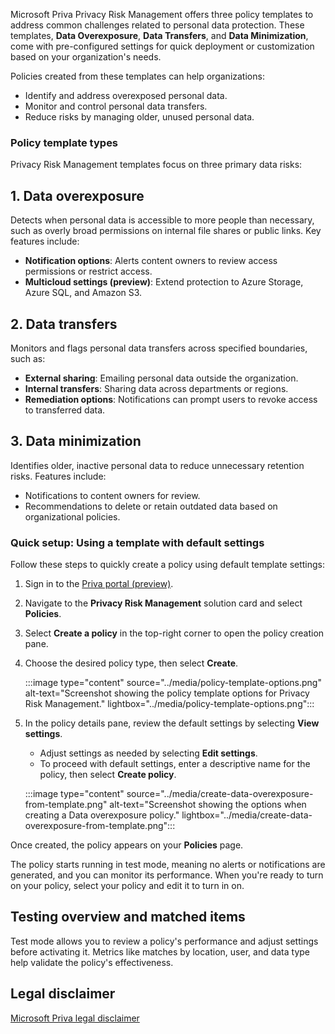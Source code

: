 Microsoft Priva Privacy Risk Management offers three policy templates to address common challenges related to personal data protection. These templates, **Data Overexposure**, **Data Transfers**, and **Data Minimization**, come with pre-configured settings for quick deployment or customization based on your organization's needs.

Policies created from these templates can help organizations:

- Identify and address overexposed personal data.
- Monitor and control personal data transfers.
- Reduce risks by managing older, unused personal data.

### Policy template types

Privacy Risk Management templates focus on three primary data risks:

## 1. Data overexposure

Detects when personal data is accessible to more people than necessary, such as overly broad permissions on internal file shares or public links. Key features include:

- **Notification options**: Alerts content owners to review access permissions or restrict access.
- **Multicloud settings (preview)**: Extend protection to Azure Storage, Azure SQL, and Amazon S3.

## 2. Data transfers

Monitors and flags personal data transfers across specified boundaries, such as:

- **External sharing**: Emailing personal data outside the organization.
- **Internal transfers**: Sharing data across departments or regions.
- **Remediation options**: Notifications can prompt users to revoke access to transferred data.

## 3. Data minimization

Identifies older, inactive personal data to reduce unnecessary retention risks. Features include:

- Notifications to content owners for review.
- Recommendations to delete or retain outdated data based on organizational policies.

### Quick setup: Using a template with default settings

Follow these steps to quickly create a policy using default template settings:

1. Sign in to the [Priva portal (preview)](https://purview.microsoft.com/priva?azure-portal=true).
1. Navigate to the **Privacy Risk Management** solution card and select **Policies**.
1. Select **Create a policy** in the top-right corner to open the policy creation pane.
1. Choose the desired policy type, then select **Create**.

   :::image type="content" source="../media/policy-template-options.png" alt-text="Screenshot showing the policy template options for Privacy Risk Management." lightbox="../media/policy-template-options.png":::

1. In the policy details pane, review the default settings by selecting **View settings**.

   - Adjust settings as needed by selecting **Edit settings**.
   - To proceed with default settings, enter a descriptive name for the policy, then select **Create policy**.

   :::image type="content" source="../media/create-data-overexposure-from-template.png" alt-text="Screenshot showing the options when creating a Data overexposure policy." lightbox="../media/create-data-overexposure-from-template.png":::

Once created, the policy appears on your **Policies** page.

The policy starts running in test mode, meaning no alerts or notifications are generated, and you can monitor its performance. When you're ready to turn on your policy, select your policy and edit it to turn in on.

## Testing overview and matched items

Test mode allows you to review a policy's performance and adjust settings before activating it. Metrics like matches by location, user, and data type help validate the policy's effectiveness.

## Legal disclaimer

[Microsoft Priva legal disclaimer](/privacy/priva/priva-disclaimer?azure-portal=true)
